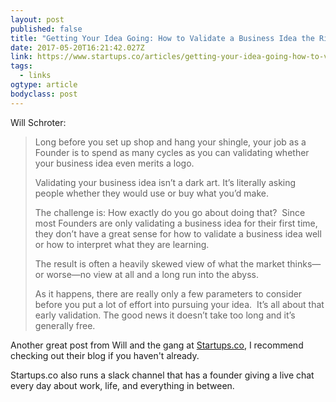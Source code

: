 ```yaml
---
layout: post 
published: false 
title: "Getting Your Idea Going: How to Validate a Business Idea the Right Way" 
date: 2017-05-20T16:21:42.027Z 
link: https://www.startups.co/articles/getting-your-idea-going-how-to-validate-your-idea?utm_campaign=Startups%20Daily%20-%20Weekend%20Edition&utm_source=hs_email&utm_medium=email&utm_content=52179735&_hsenc=p2ANqtz-80ecG1o4TqSbbiAZQio_bHtSO3AYCZh9cPJXxE-NuHeC0cU4q96OuwZpmooeEvcwU2yoUUkxrRdFaaL14Qv_YPgNcSiQ&_hsmi=52180098 
tags:
  - links
ogtype: article 
bodyclass: post 
---
```


Will Schroter:

> Long before you set up shop and hang your shingle, your job as a Founder is to spend as many cycles as you can validating whether your business idea even merits a logo.
> 
> Validating your business idea isn’t a dark art. It’s literally asking people whether they would use or buy what you’d make.
> 
> The challenge is: How exactly do you go about doing that?  Since most Founders are only validating a business idea for their first time, they don’t have a great sense for how to validate a business idea well or how to interpret what they are learning.
> 
> The result is often a heavily skewed view of what the market thinks—or worse—no view at all and a long run into the abyss.
> 
> As it happens, there are really only a few parameters to consider before you put a lot of effort into pursuing your idea.  It’s all about that early validation. The good news it doesn’t take too long and it’s generally free.

Another great post from Will and the gang at [Startups.co](https://www.startups.co/), I recommend checking out their blog if you haven't already.

Startups.co also runs a slack channel that has a founder giving a live chat every day about work, life, and everything in between.
